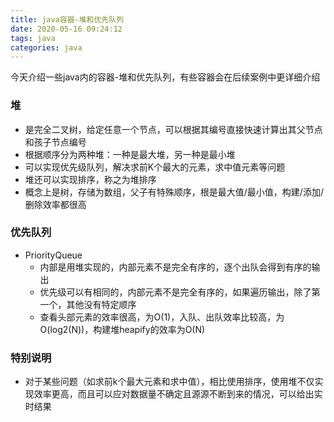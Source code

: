 ```yaml
---
title: java容器-堆和优先队列
date: 2020-05-16 09:24:12
tags: java
categories: java
---
```

今天介绍一些java内的容器-堆和优先队列，有些容器会在后续案例中更详细介绍


### 堆
- 是完全二叉树，给定任意一个节点，可以根据其编号直接快速计算出其父节点和孩子节点编号
- 根据顺序分为两种堆：一种是最大堆，另一种是最小堆
- 可以实现优先级队列，解决求前K个最大的元素，求中值元素等问题
- 堆还可以实现排序，称之为堆排序
- 概念上是树，存储为数组，父子有特殊顺序，根是最大值/最小值，构建/添加/删除效率都很高

### 优先队列
- PriorityQueue
  - 内部是用堆实现的，内部元素不是完全有序的，逐个出队会得到有序的输出
  - 优先级可以有相同的，内部元素不是完全有序的，如果遍历输出，除了第一个，其他没有特定顺序
  - 查看头部元素的效率很高，为O(1)，入队、出队效率比较高，为O(log2(N))，构建堆heapify的效率为O(N)

### 特别说明
- 对于某些问题（如求前k个最大元素和求中值），相比使用排序，使用堆不仅实现效率更高，而且可以应对数据量不确定且源源不断到来的情况，可以给出实时结果
